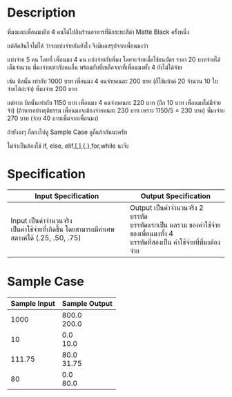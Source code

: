 # Description
พี่มงและเพื่อนมงอีก 4 คนได้ไปกินร้านอาหารที่มีกระทะสีดำ Matte Black ครั้งหนึ่ง

แต่ตัดสินใจไม่ได้ ว่าจะแบ่งจ่ายกันยังไง จึงมีผลสรุปจากเพื่อนมงว่า

แบ่งจ่าย 5 คน โดยที่
เพื่อนมง 4 คน แบ่งจ่ายกับพี่มง โดยจะจ่ายเมื่อใช้ธนบัตร ราคา 20 บาทจ่ายได้เต็มจำนวน
พี่มงจ่ายเท่ากับคนอื่น พร้อมกับที่เหลือจากที่เพื่อนมงทั้ง 4 ยังไม่ได้จ่าย

เช่น บิลนั้น เท่ากับ 1000 บาท
เพื่อนมง 4 คนจ่ายคนละ 200 บาท (ก็ใช้แบ้งค์ 20 จำนวน 10 ใบจ่ายได้อ่ะจ้า)
พี่มงจ่าย 200 บาท

แต่หาก บิลนั้นเท่ากับ 1150 บาท
เพื่อนมง 4 คนจ่ายคนละ 220 บาท (อีก 10 บาท เพื่อนมงไม่มีจ่ายจ้า)
(ถ้าหารอย่างยุติธรรม เพื่อนมงจะต้องจ่ายคนละ 230 บาท เพราะ 1150/5 = 230 บาท)
พี่มงจ่าย 270 บาท (จ่าย 40 บาทเพื่มจากเพื่อนมง)

ถ้ายังงงๆ ก็ลองไปดู​ Sample Case ดูก็แล้วกันนะครับ

ไม่จำเป็นต้องใช้ if, else, elif,[,],{,},for,while นะจ๊ะ

# Specification
| Input Specification | Output Specification |
| - | - |
| Input เป็นค่าจำนวนจริง <br> เป็นค่าใช้จ่ายที่เกิดขื้น โดยสามารถมีค่าเศษสตางค์ได้ (.25, .50, .75) | Output เป็นค่าจำนวนจริง 2 บรรทัด <br> บรรทัดแรกเป็น ผลรวม ของค่าใช้จ่ายของเพื่อนมงทั้ง 4 <br> บรรทัดที่สองเป็น ค่าใช้จ่ายที่พี่มงต้องจ่าย |


# Sample Case
| Sample Input | Sample Output |
| - | - |
| 1000 | 800.0 <br> 200.0 |
| 10 | 0.0 <br> 10.0 |
| 111.75 | 80.0 <br> 31.75 |
| 80 | 0.0 <br> 80.0 |
